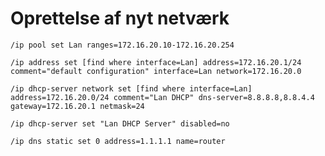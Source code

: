 # Oprettelse af nyt netværk

```shell title="Opret Pool Range"
/ip pool set Lan ranges=172.16.20.10-172.16.20.254
```

```shell title="Sæt addresse og netværk"
/ip address set [find where interface=Lan] address=172.16.20.1/24 comment="default configuration" interface=Lan network=172.16.20.0
```

```shell title="Opret DHCP netværk på LAN interface"
/ip dhcp-server network set [find where interface=Lan] address=172.16.20.0/24 comment="Lan DHCP" dns-server=8.8.8.8,8.8.4.4 gateway=172.16.20.1 netmask=24
```

```shell title="Aktiver DHCP Server samt navngiv"
/ip dhcp-server set "Lan DHCP Server" disabled=no
```

```shell title="Giv Mikrotik en statistk DNS server"
/ip dns static set 0 address=1.1.1.1 name=router
```

